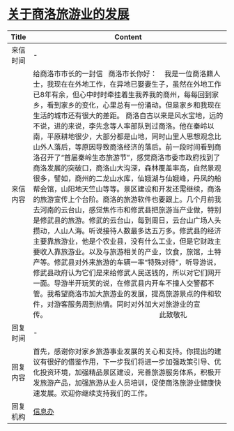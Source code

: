 # <a href="http://www.shangluo.gov.cn/zmhd/ldxxxx.jsp?urltype=leadermail.LeaderMailContentUrl&wbtreeid=1112&leadermailid=1010">关于商洛旅游业的发展</a>
| Title |                                                                                                                                                                                                                                                                                                                                                      Content                                                                                                                                                                                                                                                                                                                                                       |
|:-----:|--------------------------------------------------------------------------------------------------------------------------------------------------------------------------------------------------------------------------------------------------------------------------------------------------------------------------------------------------------------------------------------------------------------------------------------------------------------------------------------------------------------------------------------------------------------------------------------------------------------------------------------------------------------------------------------------------------------------|
| 来信时间  | -                                                                                                                                                                                                                                                                                                                                                                                                                                                                                                                                                                                                                                                                                                                  |
| 来信内容  | 给商洛市市长的一封信   商洛市长你好：    我是一位商洛籍人士，我现在在外地工作，在异地已娶妻生子，虽然在外地工作已8年有余，但心中时时牵挂着生我养我的商州，每每回到家乡，看到家乡的变化，心里总有一份涌动。但是家乡和我现在生活的城市还有很大的差距。 商洛自古以来是风水宝地，远的不说，进的来说，李先念等人率部队到过商洛。他在秦岭以南，平原耕地很少，大部分都是山地，同时山里人思想观念比山外人落后，等原因导致商洛经济的落后。前一段时间看到商洛召开了“首届秦岭生态旅游节”，感觉商洛市委市政府找到了商洛发展的突破口，商洛山大沟深，森林覆盖率高，自然景观很多，譬如，商州的二龙山水库，仙娥湖与仙娥峰，丹凤的船帮会馆，山阳地天竺山等等。景区建设和开发还需继续，商洛的旅游宣传上个台阶。商洛的旅游软件也要跟上。几个月前我去河南的云台山，感觉焦作市和修武县把旅游当产业做，特别是修武县的旅游。修武的云台山，每到周日，云台山广场人头攒动，人山人海。听说接待人数最多达五万多。修武县的经济主要靠旅游业，他是个农业县，没有什么工业，但是它财政主要收入靠旅游业。以及与旅游相关的产业，饮食，旅馆，土特产等。修武县对外来旅游的车辆一率“特殊对待”，听导游说，修武县政府认为它们是来给修武人民送钱的，所以对它们网开一面。导游半开玩笑的说，在修武县内开车不撞人交警都不管。我希望商洛市加大旅游业的发展，提高旅游景点的件和软件，对游客服务周到热情。同时对外加大对旅游业的宣传。                                                            此致敬礼 |
| 回复时间  | -                                                                                                                                                                                                                                                                                                                                                                                                                                                                                                                                                                                                                                                                                                                  |
| 回复内容  | 首先，感谢你对家乡旅游事业发展的关心和支持。你提出的建议有很好的借鉴作用，下一步我们将进一步加强政策引导、优化投资环境，加强精品景区建设，完善旅游服务体系，积极开发旅游产品，加强旅游从业人员培训，促使商洛旅游业健康快速发展。欢迎你继续支持我们的工作。                                                                                                                                                                                                                                                                                                                                                                                                                                                                                                                                                                                      |
| 回复机构  | <a href="../../categories/agencies/信息办.md">信息办</a>                                                                                                                                                                                                                                                                                                                                                                                                                                                                                                                                                                                                                                                                   |